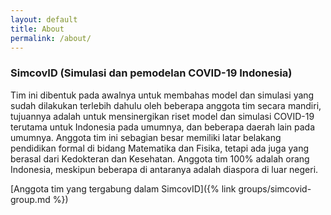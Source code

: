 ```yaml
---
layout: default
title: About
permalink: /about/
---
```


### SimcovID (Simulasi dan pemodelan COVID-19 Indonesia)

Tim ini dibentuk pada awalnya untuk membahas model dan simulasi yang sudah dilakukan terlebih dahulu oleh beberapa anggota tim secara mandiri, tujuannya adalah untuk mensinergikan riset model dan simulasi COVID-19 terutama untuk Indonesia pada umumnya, dan beberapa daerah lain pada umumnya. Anggota tim ini sebagian besar memiliki latar belakang pendidikan formal di bidang Matematika dan Fisika, tetapi ada juga yang berasal dari Kedokteran dan Kesehatan. Anggota tim 100% adalah orang Indonesia, meskipun beberapa di antaranya adalah diaspora di luar negeri.

[Anggota tim yang tergabung dalam SimcovID]({% link groups/simcovid-group.md %})